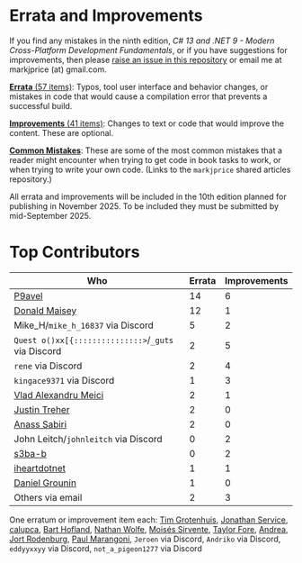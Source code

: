 # Errata and Improvements

If you find any mistakes in the ninth edition, *C# 13 and .NET 9 - Modern Cross-Platform Development Fundamentals*, or if you have suggestions for improvements, then please [raise an issue in this repository](https://github.com/markjprice/cs13net9/issues) or email me at markjprice (at) gmail.com.

[**Errata** (57 items)](errata.md): Typos, tool user interface and behavior changes, or mistakes in code that would cause a compilation error that prevents a successful build.

[**Improvements** (41 items)](improvements.md): Changes to text or code that would improve the content. These are optional.

[**Common Mistakes**](https://github.com/markjprice/markjprice/blob/main/articles/common-mistakes.md): These are some of the most common mistakes that a reader might encounter when trying to get code in book tasks to work, or when trying to write your own code. (Links to the `markjprice` shared articles repository.)

All errata and improvements will be included in the 10th edition planned for publishing in November 2025. To be included they must be submitted by mid-September 2025.

# Top Contributors

Who|Errata|Improvements
---|---|---
[P9avel](https://github.com/P9avel)|14|6
[Donald Maisey](https://github.com/donaldmaisey)|12|1
Mike_H/`mike_h_16837` via Discord|5|2
`Quest o()xx[{:::::::::::::::>`/`_guts` via Discord|2|5
`rene` via Discord|2|4
`kingace9371` via Discord|1|3
[Vlad Alexandru Meici](https://github.com/vladmeici)|2|1
[Justin Treher](https://github.com/jtreher)|2|0
[Anass Sabiri](https://github.com/lambdacore12)|2|0
John Leitch/`johnleitch` via Discord|0|2
[s3ba-b](https://github.com/s3ba-b)|0|2
[iheartdotnet](https://github.com/iheartdotnet)|1|1
[Daniel Grounin](https://github.com/Daniel-Grounin)|1|0
Others via email|2|3

One erratum or improvement item each: [Tim Grotenhuis](https://github.com/tgrotenhuis), [Jonathan Service](https://github.com/Sacriflces), [calupca](https://github.com/calupca), [Bart Hofland](https://github.com/Bart76), [Nathan Wolfe](https://github.com/scotswolfie), [Moisés Sirvente](https://github.com/es-moises), [Taylor Fore](https://github.com/trfore), [Andrea](https://github.com/Doriasamp), [Jort Rodenburg](https://github.com/jjrodenburg), [Paul Marangoni](https://github.com/pmarangoni), `Jeroen` via Discord, `Andriko` via Discord, `eddyyxxyy` via Discord, `not_a_pigeon1277` via Discord
